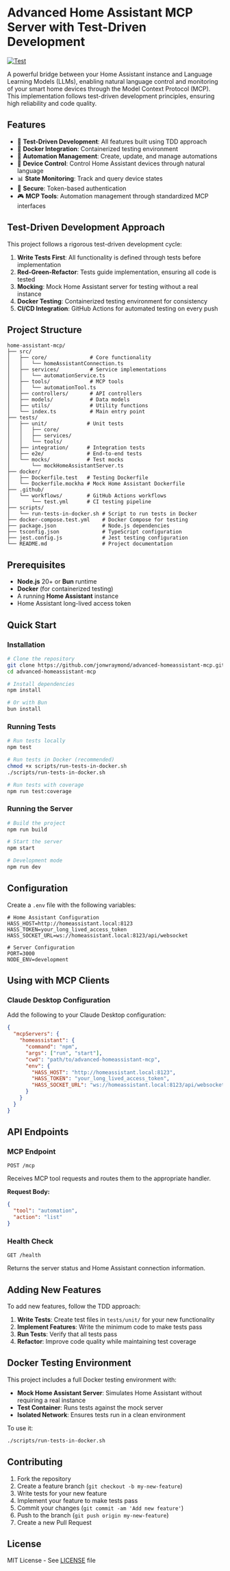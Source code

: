 # Advanced Home Assistant MCP Server with Test-Driven Development

[![Test](https://github.com/jonwraymond/advanced-homeassistant-mcp/actions/workflows/test.yml/badge.svg)](https://github.com/jonwraymond/advanced-homeassistant-mcp/actions/workflows/test.yml)

A powerful bridge between your Home Assistant instance and Language Learning Models (LLMs), enabling natural language control and monitoring of your smart home devices through the Model Context Protocol (MCP). This implementation follows test-driven development principles, ensuring high reliability and code quality.

## Features

- 🧪 **Test-Driven Development**: All features built using TDD approach
- 🐳 **Docker Integration**: Containerized testing environment
- 🤖 **Automation Management**: Create, update, and manage automations
- 🔌 **Device Control**: Control Home Assistant devices through natural language
- 📊 **State Monitoring**: Track and query device states
- 🔐 **Secure**: Token-based authentication
- 🎮 **MCP Tools**: Automation management through standardized MCP interfaces

## Test-Driven Development Approach

This project follows a rigorous test-driven development cycle:

1. **Write Tests First**: All functionality is defined through tests before implementation
2. **Red-Green-Refactor**: Tests guide implementation, ensuring all code is tested
3. **Mocking**: Mock Home Assistant server for testing without a real instance
4. **Docker Testing**: Containerized testing environment for consistency
5. **CI/CD Integration**: GitHub Actions for automated testing on every push

## Project Structure

```
home-assistant-mcp/
├── src/
│   ├── core/              # Core functionality
│   │   └── homeAssistantConnection.ts
│   ├── services/          # Service implementations
│   │   └── automationService.ts
│   ├── tools/             # MCP tools
│   │   └── automationTool.ts
│   ├── controllers/       # API controllers
│   ├── models/            # Data models
│   ├── utils/             # Utility functions
│   └── index.ts           # Main entry point
├── tests/
│   ├── unit/             # Unit tests
│   │   ├── core/
│   │   ├── services/ 
│   │   └── tools/
│   ├── integration/      # Integration tests
│   ├── e2e/              # End-to-end tests
│   └── mocks/            # Test mocks
│       └── mockHomeAssistantServer.ts
├── docker/
│   ├── Dockerfile.test   # Testing Dockerfile
│   └── Dockerfile.mockha # Mock Home Assistant Dockerfile
├── .github/
│   └── workflows/        # GitHub Actions workflows
│       └── test.yml      # CI testing pipeline
├── scripts/
│   └── run-tests-in-docker.sh # Script to run tests in Docker
├── docker-compose.test.yml    # Docker Compose for testing
├── package.json               # Node.js dependencies
├── tsconfig.json              # TypeScript configuration
├── jest.config.js             # Jest testing configuration
└── README.md                  # Project documentation
```

## Prerequisites

- **Node.js** 20+ or **Bun** runtime
- **Docker** (for containerized testing)
- A running **Home Assistant** instance
- Home Assistant long-lived access token

## Quick Start

### Installation

```bash
# Clone the repository
git clone https://github.com/jonwraymond/advanced-homeassistant-mcp.git
cd advanced-homeassistant-mcp

# Install dependencies
npm install

# Or with Bun
bun install
```

### Running Tests

```bash
# Run tests locally
npm test

# Run tests in Docker (recommended)
chmod +x scripts/run-tests-in-docker.sh
./scripts/run-tests-in-docker.sh

# Run tests with coverage
npm run test:coverage
```

### Running the Server

```bash
# Build the project
npm run build

# Start the server
npm start

# Development mode
npm run dev
```

## Configuration

Create a `.env` file with the following variables:

```env
# Home Assistant Configuration
HASS_HOST=http://homeassistant.local:8123
HASS_TOKEN=your_long_lived_access_token
HASS_SOCKET_URL=ws://homeassistant.local:8123/api/websocket

# Server Configuration
PORT=3000
NODE_ENV=development
```

## Using with MCP Clients

### Claude Desktop Configuration

Add the following to your Claude Desktop configuration:

```json
{
  "mcpServers": {
    "homeassistant": {
      "command": "npm",
      "args": ["run", "start"],
      "cwd": "path/to/advanced-homeassistant-mcp",
      "env": {
        "HASS_HOST": "http://homeassistant.local:8123",
        "HASS_TOKEN": "your_long_lived_access_token",
        "HASS_SOCKET_URL": "ws://homeassistant.local:8123/api/websocket"
      }
    }
  }
}
```

## API Endpoints

### MCP Endpoint

```http
POST /mcp
```

Receives MCP tool requests and routes them to the appropriate handler.

**Request Body:**
```json
{
  "tool": "automation",
  "action": "list"
}
```

### Health Check

```http
GET /health
```

Returns the server status and Home Assistant connection information.

## Adding New Features

To add new features, follow the TDD approach:

1. **Write Tests**: Create test files in `tests/unit/` for your new functionality
2. **Implement Features**: Write the minimum code to make tests pass
3. **Run Tests**: Verify that all tests pass
4. **Refactor**: Improve code quality while maintaining test coverage

## Docker Testing Environment

This project includes a full Docker testing environment with:

- **Mock Home Assistant Server**: Simulates Home Assistant without requiring a real instance
- **Test Container**: Runs tests against the mock server
- **Isolated Network**: Ensures tests run in a clean environment

To use it:

```bash
./scripts/run-tests-in-docker.sh
```

## Contributing

1. Fork the repository
2. Create a feature branch (`git checkout -b my-new-feature`)
3. Write tests for your new feature
4. Implement your feature to make tests pass
5. Commit your changes (`git commit -am 'Add new feature'`)
6. Push to the branch (`git push origin my-new-feature`)
7. Create a new Pull Request

## License

MIT License - See [LICENSE](LICENSE) file

